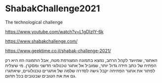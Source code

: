 # ShabakChallenge2021
The technological challenge

https://www.youtube.com/watch?v=L1gDIzIY-6k

https://www.shabakchallenge.com/

https://www.geektime.co.il/shabak-challenge-2021/

האתגר, שמיועד לקהל הרחב, נמצא בתמונה המצורפת מטה, אבל התמונה הזו היא רק הפתיח של כתב חידה גדול יותר, שמוביל אל אתגר טכנולוגי חדשני ומסקרן. מי שיצליח לפתור את אתגר הפתיחה יקבל גישה לסדרה שלמה של אתגרים טכנולוגיים, שיאתגרו גם את את הטובים שבטובים בכל תחום.
